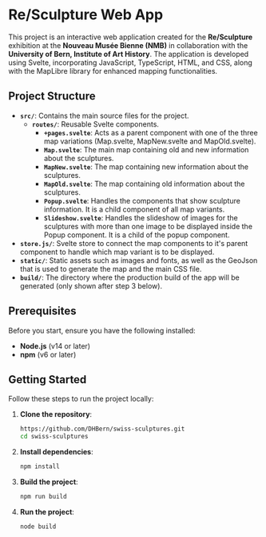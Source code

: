 # Re/Sculpture Web App

This project is an interactive web application created for the **Re/Sculpture** exhibition at the **Nouveau Musée Bienne (NMB)** in collaboration with the **University of Bern, Institute of Art History**.
The application is developed using Svelte, incorporating JavaScript, TypeScript, HTML, and CSS, along with the MapLibre library for enhanced mapping functionalities.

## Project Structure

- **`src/`**: Contains the main source files for the project.
  - **`routes/`**: Reusable Svelte components.
    - **`+pages.svelte`**: Acts as a parent component with one of the three map variations (Map.svelte, MapNew.svelte and MapOld.svelte).
    - **`Map.svelte`**: The main map containing old and new information about the sculptures.
    - **`MapNew.svelte`**: The map containing new information about the sculptures.
    - **`MapOld.svelte`**: The map containing old information about the sculptures.
    - **`Popup.svelte`**: Handles the components that show sculpture information. It is a child component of all map variants.
    - **`Slideshow.svelte`**: Handles the slideshow of images for the sculptures with more than one image to be displayed inside the Popup component. It is a child of the popup component.
- **`store.js/`**: Svelte store to connect the map components to it's parent component to handle which map variant is to be displayed.
- **`static/`**: Static assets such as images and fonts, as well as the GeoJson that is used to generate the map and the main CSS file.
- **`build/`**: The directory where the production build of the app will be generated (only shown after step 3 below).

## Prerequisites

Before you start, ensure you have the following installed:

- **Node.js** (v14 or later)
- **npm** (v6 or later)

## Getting Started

Follow these steps to run the project locally:

1. **Clone the repository**:

   ```bash
   https://github.com/DHBern/swiss-sculptures.git
   cd swiss-sculptures
   ```

2. **Install dependencies**:
   ```bash
   npm install
   ```
3. **Build the project**:
   ```bash
   npm run build
   ```
4. **Run the project**:
   ```bash
   node build
   ```
